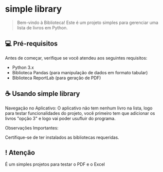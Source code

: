 # simple library


>Bem-vindo à Biblioteca! Este é um projeto simples para gerenciar uma lista de livros em Python.

  


## 💻 Pré-requisitos

Antes de começar, verifique se você atendeu aos seguintes requisitos:

- Python 3.x
- Biblioteca Pandas (para manipulação de dados em formato tabular)
- Biblioteca ReportLab (para geração de PDF)



## ☕ Usando simple library
Navegação no Aplicativo:
O aplicativo não tem nenhum livro na lista, logo para testar funcionalidades do projeto, você primeiro tem que adicionar os livros "opção 3" e logo vai poder usufluir do programa.

Observações Importantes:

Certifique-se de ter instalados as bibliotecas requeridas.




## ! Atenção
É um simples projetos para testar o PDF e o Excel

